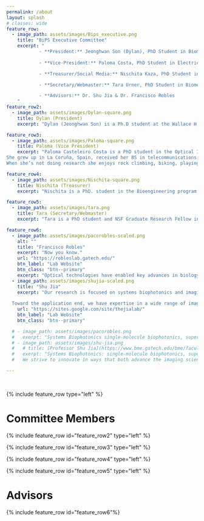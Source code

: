 ```yaml
---
permalink: /about
layout: splash
# classes: wide
feature_row:
  - image_path: assets/images/Bips_executive.png
    title: "BiPS Executive Committee"
    excerpt: "
            - **President:** Jeonghwan Son (Dylan), PhD Student in Biomedical Engineering
   
            - **Vice-President:** Paloma Costa, PhD Student in Electrical and Computer Engineering

            - **Treasurer/Social Media:** Nischita Kaza, PhD Student in Bio Engineering (Home school: ECE)

            - **Secretary/Webmaster:** Tara Urner, PhD Student in Biomedical Engineering

            - **Advisors:** Dr. Shu Jia & Dr. Francisco Robles
    "
feature_row2:
  - image_path: assets/images/Dylan-square.png
    title: Dylan (President)
    excerpt: "Dylan (Jeonghwan Son) is a Ph.D student at the Wallace H. Coulter department of Biomedical Engineering. His research in Dr. Jia’s Systems Biophotonics group focuses on the development of new multimodality systems of optical fluorescence microscopy to open new biomedical applications, provide clinical translation, and benefit the next generation of scientists. He has been educated as a Biomedical Engineer at Yonsei University (South Korea) and StonyBrook University (NY, USA). He also enjoys playing squash, collecting perfumes, listening to jazz, and touring galleries outside of research." 

feature_row3:
  - image_path: assets/images/Paloma-square.png
    title: Paloma (Vice President)
    excerpt: "Paloma Casteleiro Costa is a PhD student in the Optical Imaging and Spectroscopy Lab. Her research is on the development and implementation of label free imaging techniques to analyze tissue and biomedical samples. Particularly, her work focuses on implementing a novel phase imaging technique to better detect tumor regions and improve precision during surgery.  
She grew up in La Coruña, Spain, received her BS in telecommunications Engineering from Universistat Politécnica de Valencia and holds a Masters in ECE from Georgia Tech, with a focus in image processing and machine learning. 
When she’s not doing research she enjoys rock climbing, biking, playing guitar, reading, hiking and just spending quality time with others."

feature_row4:
  - image_path: assets/images/Nischita-square.png
    title: Nischita (Treasurer)
    excerpt: "Nischita is a PhD. student in the Bioengineering program. Her research in the Robles’ lab focuses on phase retrieval techniques for hyperspectral imaging of cells and tissues in the UV region of the spectrum. She is interested in applying concepts from signal processing, machine learning, and convex optimization to develop algorithms and techniques for biomedical image acquisition and processing. Outside of research, she dabbles in art and cooking and is an ardent tennis and soccer fan. " 

feature_row5:
  - image_path: assets/images/tara.png
    title: Tara (Secretary/Webmaster)
    excerpt: "Tara is a PhD student and NSF Graduate Research Fellow in the Wallace H. Coulter Biomedical Engineering department who works in Erin Buckley’s lab at Emory University. She obtained a Bachelor of Arts degree from Earlham College with major concentrations in Physics and Philosophy and a minor concentration in Computer Science. She enjoys pursuing opportunities to teach at all levels and exploring interdisciplinary research questions. Her interests outside of research include gardening, listening to podcasts, drinking tea, or any combination thereof." 

feature_row6:
  - image_path: assets/images/pacorobles-scaled.png
    alt: ""
    title: "Francisco Robles"
    excerpt: "Now you know."
    url: "https://robleslab.gatech.edu/"
    btn_label: "Lab Website"
    btn_class: "btn--primary"
    excerpt: "Optical technologies have enabled key advances in biology and medicine due to their ability to assess many chemical and physical properties of cells and tissues with great flexibility (e.g., in-vivo, non-invasively, over a wide range of length scales, and over long periods of time). The OIS lab seeks to continue advancing optical technologies to help improve our understanding of biological processes and our ability to identify disease. Specifically, we focus on developing and applying label-free linear and nonlinear spectroscopic methods, along with advanced signal processing methods, to gain access to novel forms of functional and molecular contrast for a variety of applications, including cancer detection, tumor margin assessment, hematology, and neuron functional imaging."
  - image_path: assets/images/shujia-scaled.png
    title: "Shu Jia"
    excerpt: "Our research is focused on systems biophotonics and imaging technology, such as single-molecule biophotonics, super-resolution microscopy, advanced optical and computational microscopy, imaging physics, biomedical imaging instrumentation and devices, and imaging microrobotics and machine-intelligence. We strive to innovate in ways that both advance the imaging science and also impact biological and translational research. 
    
  Toward the application end, we have expertise in a wide range of imaging instrumentation and techniques, such as super-resolution, adaptive optics, light-field, miniaturized, light-sheet, computational microscopy and endoscopy. Collaboratively, these techniques are expected to address the challenges in 1) mapping functional networks of biological systems from molecules to the whole organ, 2) imaging collective patterns of cellular activities flowing within these networks in freely behaving animals, and 3) integrating and transforming molecular and cellular imaging information into health and disease."
    url: "https://sites.google.com/site/thejialab/"
    btn_label: "Lab Website"
    btn_class: "btn--primary"

  # - image_path: assets/images/pacorobles.png
  #   exerpt: "Systems Biophotonics single-molecule biophotonics, super-resolution microscopy, advanced optical and computational microscopy, imaging physics, biomedical imaging instrumentation and devices, imaging microrobotics."  
  # - image_path: assets/images/shu-jia.png
  #   # title: [Professor Shu Jia](https://www.bme.gatech.edu/bme/faculty/Shu-Jia) (Lab website)[https://sites.google.com/site/thejialab/]
  #   exerpt: "Systems Biophotonics: single-molecule biophotonics, super-resolution microscopy, advanced optical and computational microscopy, imaging physics, biomedical imaging instrumentation and devices, imaging microrobotics.
  #   We strive to innovate in ways that both advance the imaging science and also impact biological and translational research. We are particularly interested in new imaging physics, bottom-up opto-electronic system design, as well as new principles for light propagation, light-matter interaction and image formation in complex biological materials, especially at the single-molecule level. Toward the application end, we have expertise in a wide range of imaging instrumentation and techniques, such as super-resolution, adaptive optics, light-field, miniaturized, light-sheet, computational microscopy and endoscopy."

---
```


<br />

{% include feature_row type="left" %}

# Committee Members

{% include feature_row id="feature_row2" type="left" %}

{% include feature_row id="feature_row3" type="left" %}

{% include feature_row id="feature_row4" type="left" %}

{% include feature_row id="feature_row5" type="left" %}

# Advisors

{% include feature_row id="feature_row6"%}